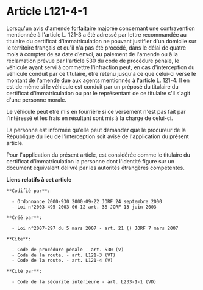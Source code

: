 # Article L121-4-1

Lorsqu'un avis d'amende forfaitaire majorée concernant une contravention mentionnée à l'article L. 121-3 a été adressé par
lettre recommandée au titulaire du certificat d'immatriculation ne pouvant justifier d'un domicile sur le territoire français
et qu'il n'a pas été procédé, dans le délai de quatre mois à compter de sa date d'envoi, au paiement de l'amende ou à la
réclamation prévue par l'article 530 du code de procédure pénale, le véhicule ayant servi à commettre l'infraction peut, en
cas d'interception du véhicule conduit par ce titulaire, être retenu jusqu'à ce que celui-ci verse le montant de l'amende due
aux agents mentionnés à l'article L. 121-4. Il en est de même si le véhicule est conduit par un préposé du titulaire du
certificat d'immatriculation ou par le représentant de ce titulaire s'il s'agit d'une personne morale. 

Le véhicule peut être mis en fourrière si ce versement n'est pas fait par l'intéressé et les frais en résultant sont mis à la
charge de celui-ci. 

La personne est informée qu'elle peut demander que le procureur de la République du lieu de l'interception soit avisé de
l'application du présent article. 

Pour l'application du présent article, est considérée comme le titulaire du certificat d'immatriculation la personne dont
l'identité figure sur un document équivalent délivré par les autorités étrangères compétentes.

**Liens relatifs à cet article**

	**Codifié par**:

	  - Ordonnance 2000-930 2000-09-22 JORF 24 septembre 2000
	  - Loi n°2003-495 2003-06-12 art. 38 JORF 13 juin 2003

	**Créé par**:

	  - Loi n°2007-297 du 5 mars 2007 - art. 21 () JORF 7 mars 2007

	**Cite**:

	  - Code de procédure pénale - art. 530 (V)
	  - Code de la route. - art. L121-3 (VT)
	  - Code de la route. - art. L121-4 (V)

	**Cité par**:

	  - Code de la sécurité intérieure - art. L233-1-1 (VD)
